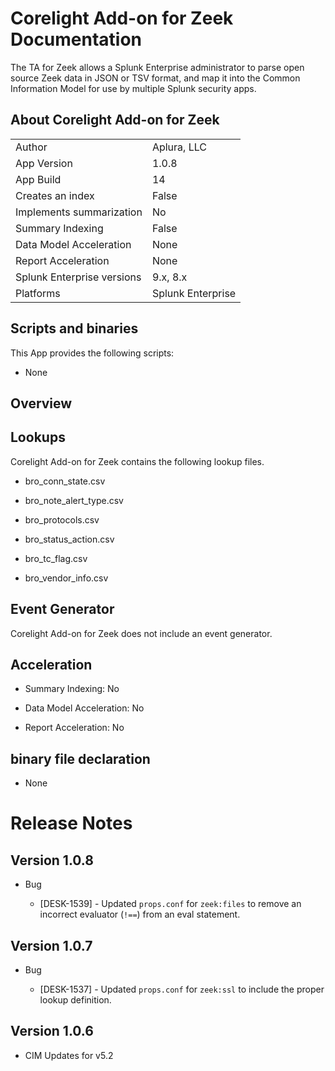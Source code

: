 # Corelight Add-on for Zeek Documentation

The TA for Zeek allows a Splunk Enterprise administrator to parse open source Zeek data in JSON or TSV format, and map it into the Common Information Model for use by multiple Splunk security apps.

## About Corelight Add-on for Zeek

|                            |                   |
|----------------------------|-------------------|
| Author                     | Aplura, LLC       |
| App Version                | 1.0.8             |
| App Build                  | 14                |
| Creates an index           | False             |
| Implements summarization   | No                |
| Summary Indexing           | False             |
| Data Model Acceleration    | None              |
| Report Acceleration        | None              |
| Splunk Enterprise versions | 9.x, 8.x          |
| Platforms                  | Splunk Enterprise |

## Scripts and binaries

This App provides the following scripts:

- None

## Overview

## Lookups

Corelight Add-on for Zeek contains the following lookup files.

- bro_conn_state.csv

- bro_note_alert_type.csv

- bro_protocols.csv

- bro_status_action.csv

- bro_tc_flag.csv

- bro_vendor_info.csv

## Event Generator

Corelight Add-on for Zeek does not include an event generator.

## Acceleration

- Summary Indexing: No

- Data Model Acceleration: No

- Report Acceleration: No

## binary file declaration

- None

# Release Notes

## Version 1.0.8

- Bug

  - \[DESK-1539\] - Updated `props.conf` for `zeek:files` to remove an incorrect evaluator (`!==`) from an eval statement.

## Version 1.0.7

- Bug

  - \[DESK-1537\] - Updated `props.conf` for `zeek:ssl` to include the proper lookup definition.

## Version 1.0.6

- CIM Updates for v5.2
